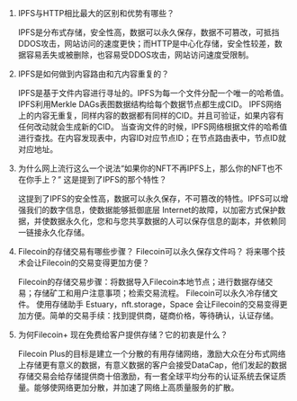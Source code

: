 1. IPFS与HTTP相比最大的区别和优势有哪些？ 

   IPFS是分布式存储，安全性高，数据可以永久保存，数据不可篡改，可抵挡DDOS攻击，网站访问的速度更快；而HTTP是中心化存储，安全性较差，数据容易丢失或被删除，也容易受DDOS攻击，网站访问速度受限制。

2. IPFS是如何做到内容路由和亢内容重复的？

   IPFS是基于文件内容进行寻址的。IPFS为每一个文件分配一个唯一的哈希值。
   IPFS利用Merkle DAGs表图数据结构给每个数据节点都生成CID。
   IPFS网络上的内容无重复，同样内容的数据都有同样的CID。并且可验证，如果内容有任何改动就会生成新的CID。
   当查询文件的时候，IPFS网络根据文件的哈希值进行查找。在内容发现表中，内容ID对应节点ID；在节点路由表中，节点ID就对应地址。

3. 为什么网上流行这么一个说法“如果你的NFT不再IPFS上，那么你的NFT也不在你手上？” 这是提到了IPFS的那个特性？

   这提到了IPFS的安全性高，数据可以永久保存，不可篡改的特性。IPFS可以增强我们的数字信息，使数据能够抵御底层 Internet的故障，以加密方式保护数据，并使数据永久化，您和与您共享数据的人可以保存信息的副本，并依赖同一链接永久化存储。

4. Filecoin的存储交易有哪些步骤？ Filecoin可以永久保存文件吗？ 将来哪个技术会让Filecoin的交易变得更加方便？

   Filecoin的存储交易步骤：将数据导入Filecoin本地节点；进行数据存储交易；存储矿工和用户注意事项；检索交易流程。
   Filecoin可以永久冷存储文件。
   使用存储助手 Estuary，nft.storage，Space 会让Filecoin的交易变得更加方便。简单的交易手续：找到提供商，磋商价格，等待确认，认证存储。

5. 为何Filecoin+ 现在免费给客户提供存储？它的初衷是什么？

   Filecoin Plus的目标是建立一个分散的有用存储网络，激励大众在分布式网络上存储更有意义的数据，有意义数据的客户会接受DataCap，他们发起的数据存储交易会给存储提供商十倍激励，有一套全球平均分布的认证系统去保证质量。能够使网络更加分散，并加速了网络上高质量服务的扩散。
